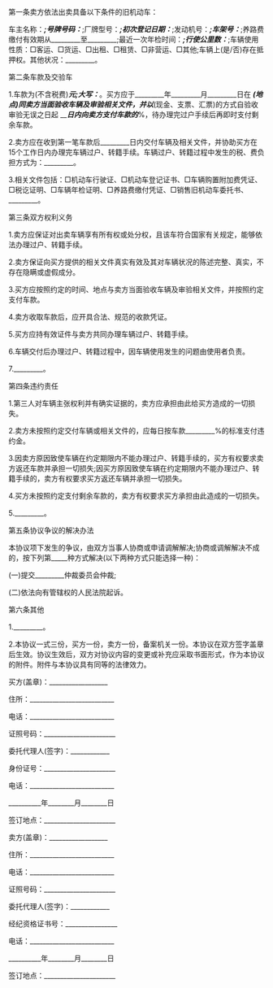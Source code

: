 
 


第一条卖方依法出卖具备以下条件的旧机动车：


车主名称：_________;号牌号码：_________;厂牌型号：_________;初次登记日期：_________;发动机号：_________;车架号：_________;养路费缴付有效期从_________至_________;最近一次年检时间：_________;行使公里数：_________;车辆使用性质：□客运、□货运、□出租、□租赁、□非营运、□其他;车辆上(是/否)存在抵押权。其他状况：_________。


第二条车款及交验车


1.车款为(不含税费)_________元;大写：_________。买方应于_________年_________月_________日在 _________(地点)同卖方当面验收车辆及审验相关文件，并以_________(现金、支票、汇票)的方式自验收审验无误之日起 ___________日内向卖方支付车款的_________%，待办理完过户手续后再即时支付剩余车款。


2.卖方应在收到第一笔车款后_________日内交付车辆及相关文件，并协助买方在15个工作日内办理完车辆过户、转籍手续。车辆过户、转籍过程中发生的税、费负担方式为：_________。


3.相关文件包括：□机动车行驶证、□机动车登记证书、□车辆购置附加费凭证、□税讫证明、□车辆年检证明、□养路费缴付凭证、□销售旧机动车委托书、_________。


第三条双方权利义务


1.卖方应保证对出卖车辆享有所有权或处分权，且该车符合国家有关规定，能够依法办理过户、转籍手续。


2.卖方保证向买方提供的相关文件真实有效及其对车辆状况的陈述完整、真实，不存在隐瞒或虚假成分。


3.买方应按照约定的时间、地点与卖方当面验收车辆及审验相关文件，并按照约定支付车款。


4.卖方收取车款后，应开具合法、规范的收款凭证。


5.买方应持有效证件与卖方共同办理车辆过户、转籍手续。


6.车辆交付后办理过户、转籍过程中，因车辆使用发生的问题由使用者负责。


7._________。


第四条违约责任


1.第三人对车辆主张权利并有确实证据的，卖方应承担由此给买方造成的一切损失。


2.卖方未按照约定交付车辆或相关文件的，应每日按车款_________%的标准支付违约金。


3.因卖方原因致使车辆在约定期限内不能办理过户、转籍手续的，买方有权要求卖方返还车款并承担一切损失;因买方原因致使车辆在约定期限内不能办理过户、转籍手续的，卖方有权要求买方返还车辆并承担一切损失。


4.买方未按照约定支付剩余车款的，卖方有权要求买方承担由此造成的一切损失。


5._________。


第五条协议争议的解决办法


本协议项下发生的争议，由双方当事人协商或申请调解解决;协商或调解解决不成的，按下列第_____种方式解决(以下两种方式只能选择一种)：


(一)提交_________仲裁委员会仲裁;


(二)依法向有管辖权的人民法院起诉。


第六条其他


1._________。


2.本协议一式三份，买方一份，卖方一份，备案机关一份。本协议在双方签字盖章后生效。协议生效后，双方对协议内容的变更或补充应采取书面形式，作为本协议的附件。附件与本协议具有同等的法律效力。


买方(盖章)：__________________


住所：__________________________


电话：__________________________


证照号码：______________________


委托代理人(签字)：____________


身份证号：______________________


电话：__________________________


__________年________月________日


签订地点：______________________


卖方(盖章)：__________________


住所：__________________________


电话：__________________________


证照号码：______________________


委托代理人(签字)：____________


经纪资格证书号：________________


电话：__________________________


__________年________月________日


签订地点：______________________
 


 

 
 
 
 
 
  


  
 

  


  


  
 
 
 
 

